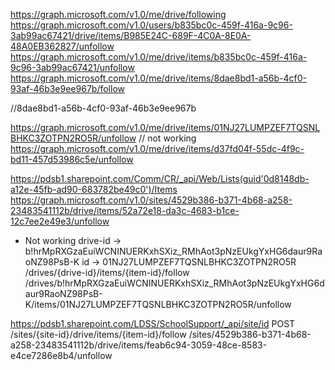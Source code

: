 https://graph.microsoft.com/v1.0/me/drive/following
https://graph.microsoft.com/v1.0/users/b835bc0c-459f-416a-9c96-3ab99ac67421/drive/items/B985E24C-689F-4C0A-8E0A-48A0EB362827/unfollow
https://graph.microsoft.com/v1.0/me/drive/items/b835bc0c-459f-416a-9c96-3ab99ac67421/unfollow
https://graph.microsoft.com/v1.0/me/drive/items/8dae8bd1-a56b-4cf0-93af-46b3e9ee967b/follow

//8dae8bd1-a56b-4cf0-93af-46b3e9ee967b


https://graph.microsoft.com/v1.0/me/drive/items/01NJ27LUMPZEF7TQSNLBHKC3ZOTPN2RO5R/unfollow // not working
https://graph.microsoft.com/v1.0/me/drive/items/d37fd04f-55dc-4f9c-bd11-457d53986c5e/unfollow



https://pdsb1.sharepoint.com/Comm/CR/_api/Web/Lists(guid'0d8148db-a12e-45fb-ad90-683782be49c0')/Items
https://graph.microsoft.com/v1.0/sites/4529b386-b371-4b68-a258-23483541112b/drive/items/52a72e18-da3c-4683-b1ce-12c7ee2e49e3/unfollow


- Not working
drive-id -> b!hrMpRXGzaEuiWCNINUERKxhSXiz_RMhAot3pNzEUkgYxHG6daur9RaoNZ98PsB-K
id -> 01NJ27LUMPZEF7TQSNLBHKC3ZOTPN2RO5R
/drives/{drive-id}/items/{item-id}/follow
/drives/b!hrMpRXGzaEuiWCNINUERKxhSXiz_RMhAot3pNzEUkgYxHG6daur9RaoNZ98PsB-K/items/01NJ27LUMPZEF7TQSNLBHKC3ZOTPN2RO5R/unfollow


https://pdsb1.sharepoint.com/LDSS/SchoolSupport/_api/site/id
POST /sites/{site-id}/drive/items/{item-id}/follow
/sites/4529b386-b371-4b68-a258-23483541112b/drive/items/feab6c94-3059-48ce-8583-e4ce7286e8b4/unfollow



